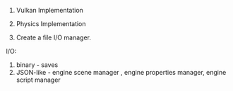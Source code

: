 1. Vulkan Implementation
2. Physics Implementation

3. Create a file I/O manager.

I/O:
1. binary - saves
2. JSON-like - engine scene manager , engine properties manager, engine script manager
